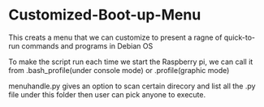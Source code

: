 # Customized-Boot-up-Menu
This creats a menu that we can customize to present a ragne of quick-to-run commands and programs in Debian OS

To make the script run each time we start the Raspberry pi, we can call it from .bash_profile(under console mode) or .profile(graphic mode)

menuhandle.py gives an option to scan certain direcory and list all the .py file under this folder then user can pick anyone to execute.
